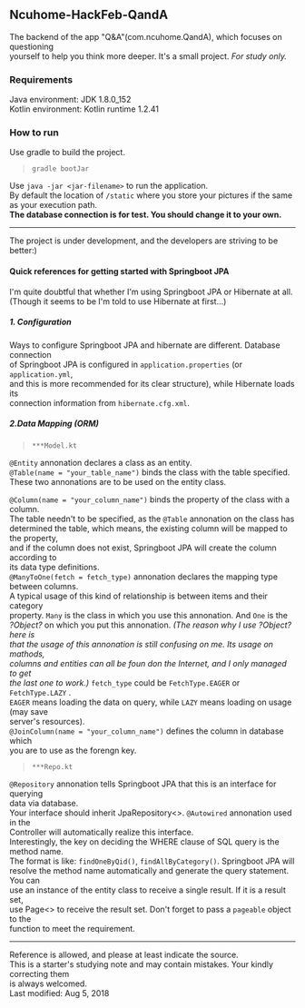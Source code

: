 ## Ncuhome-HackFeb-QandA
The backend of the app "Q&A"(com.ncuhome.QandA), which focuses on questioning  
yourself to help you think more deeper. It's a small project. *For study only.*
### Requirements
Java environment: JDK 1.8.0_152  
Kotlin environment: Kotlin runtime 1.2.41
### How to run
Use gradle to build the project.
> `gradle bootJar`

Use `java -jar <jar-filename>` to run the application.  
By default the location of `/static` where you store your pictures if the same as your execution path.  
**The database connection is for test. You should change it to your own.**
***
The project is under development, and the developers are striving to be better:)

#### Quick references for getting started with Springboot JPA
I'm quite doubtful that whether I'm using Springboot JPA or Hibernate at all.  
(Though it seems to be I'm told to use Hibernate at first...)
##### 1. Configuration  
Ways to configure Springboot JPA and hibernate are different. Database connection  
of Springboot JPA is configured in `application.properties` (or `application.yml`,  
and this is more recommended for its clear structure), while Hibernate loads its  
connection information from `hibernate.cfg.xml`.
##### 2.Data Mapping (ORM)
> `***Model.kt`

`@Entity` annonation declares a class as an entity.  
`@Table(name = "your_table_name")` binds the class with the table specified.  
These two annonations are to be used on the entity class.

`@Column(name = "your_column_name")` binds the property of the class with a column.  
The table needn't to be specified, as the `@Table` annonation on the class has  
determined the table, which means, the existing column will be mapped to the property,  
and if the column does not exist, Springboot JPA will create the column according to  
its data type definitions.  
`@ManyToOne(fetch = fetch_type)` annonation declares the mapping type between columns.  
A typical usage of this kind of relationship is between items and their category  
property. `Many` is the class in which you use this annonation. And `One` is the  
*?Object?* on which you put this annonation. *(The reason why I use ?Object? here is*  
*that the usage of this annonation is still confusing on me. Its usage on mathods,*  
*columns and entities can all be foun don the Internet, and I only managed to get*  
*the last one to work.)* `fetch_type` could be `FetchType.EAGER` or `FetchType.LAZY` .  
`EAGER` means loading the data on query, while `LAZY` means loading on usage (may save  
server's resources).  
`@JoinColumn(name = "your_column_name")` defines the column in database which  
you are to use as the forengn key.

> `***Repo.kt`

`@Repository` annonation tells Springboot JPA that this is an interface for querying  
data via database.  
Your interface should inherit JpaRepository<>. `@Autowired` annonation used in the  
Controller will automatically realize this interface.  
Interestingly, the key on deciding the WHERE clause of SQL query is the method name.  
The format is like: `findOneByQid()`, `findAllByCategory()`. Springboot JPA will  
resolve the method name automatically and generate the query statement. You can  
use an instance of the entity class to receive a single result. If it is a result set,  
use Page<> to receive the result set. Don't forget to pass a `pageable` object to the  
function to meet the requirement.
***
Reference is allowed, and please at least indicate the source.  
This is a starter's studying note and may contain mistakes. Your kindly correcting them  
is always welcomed.  
Last modified: Aug 5, 2018 